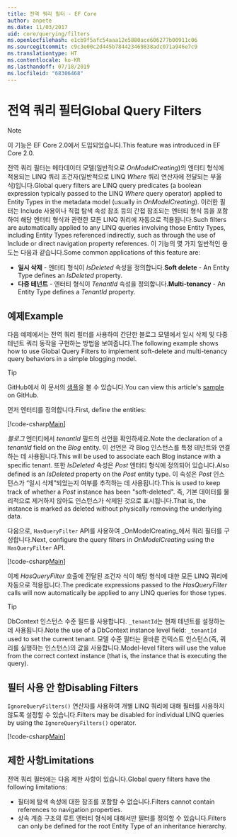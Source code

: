 ```yaml
---
title: 전역 쿼리 필터 - EF Core
author: anpete
ms.date: 11/03/2017
uid: core/querying/filters
ms.openlocfilehash: e1cb9f5afc54aaa12e5880ace606277b00911c06
ms.sourcegitcommit: c9c3e00c2d445b784423469838adc071a946e7c9
ms.translationtype: HT
ms.contentlocale: ko-KR
ms.lasthandoff: 07/18/2019
ms.locfileid: "68306468"
---
```

# <a name="global-query-filters"></a><span data-ttu-id="0c88a-102">전역 쿼리 필터</span><span class="sxs-lookup"><span data-stu-id="0c88a-102">Global Query Filters</span></span>

> [!NOTE]
> <span data-ttu-id="0c88a-103">이 기능은 EF Core 2.0에서 도입되었습니다.</span><span class="sxs-lookup"><span data-stu-id="0c88a-103">This feature was introduced in EF Core 2.0.</span></span>

<span data-ttu-id="0c88a-104">전역 쿼리 필터는 메타데이터 모델(일반적으로 *OnModelCreating*)의 엔터티 형식에 적용되는 LINQ 쿼리 조건자(일반적으로 LINQ *Where* 쿼리 연산자에 전달되는 부울 식)입니다.</span><span class="sxs-lookup"><span data-stu-id="0c88a-104">Global query filters are LINQ query predicates (a boolean expression typically passed to the LINQ *Where* query operator) applied to Entity Types in the metadata model (usually in *OnModelCreating*).</span></span> <span data-ttu-id="0c88a-105">이러한 필터는 Include 사용이나 직접 탐색 속성 참조 등의 간접 참조되는 엔터티 형식 등을 포함하여 해당 엔터티 형식과 관련한 모든 LINQ 쿼리에 자동으로 적용됩니다.</span><span class="sxs-lookup"><span data-stu-id="0c88a-105">Such filters are automatically applied to any LINQ queries involving those Entity Types, including Entity Types referenced indirectly, such as through the use of Include or direct navigation property references.</span></span> <span data-ttu-id="0c88a-106">이 기능의 몇 가지 일반적인 용도는 다음과 같습니다.</span><span class="sxs-lookup"><span data-stu-id="0c88a-106">Some common applications of this feature are:</span></span>

* <span data-ttu-id="0c88a-107">**일시 삭제** - 엔터티 형식이 *IsDeleted* 속성을 정의합니다.</span><span class="sxs-lookup"><span data-stu-id="0c88a-107">**Soft delete** - An Entity Type defines an *IsDeleted* property.</span></span>
* <span data-ttu-id="0c88a-108">**다중 테넌트** - 엔터티 형식이 *TenantId* 속성을 정의합니다.</span><span class="sxs-lookup"><span data-stu-id="0c88a-108">**Multi-tenancy** - An Entity Type defines a *TenantId* property.</span></span>

## <a name="example"></a><span data-ttu-id="0c88a-109">예제</span><span class="sxs-lookup"><span data-stu-id="0c88a-109">Example</span></span>

<span data-ttu-id="0c88a-110">다음 예제에서는 전역 쿼리 필터를 사용하여 간단한 블로그 모델에서 일시 삭제 및 다중 테넌트 쿼리 동작을 구현하는 방법을 보여줍니다.</span><span class="sxs-lookup"><span data-stu-id="0c88a-110">The following example shows how to use Global Query Filters to implement soft-delete and multi-tenancy query behaviors in a simple blogging model.</span></span>

> [!TIP]
> <span data-ttu-id="0c88a-111">GitHub에서 이 문서의 [샘플](https://github.com/aspnet/EntityFramework.Docs/tree/master/samples/core/QueryFilters)을 볼 수 있습니다.</span><span class="sxs-lookup"><span data-stu-id="0c88a-111">You can view this article's [sample](https://github.com/aspnet/EntityFramework.Docs/tree/master/samples/core/QueryFilters) on GitHub.</span></span>

<span data-ttu-id="0c88a-112">먼저 엔터티를 정의합니다.</span><span class="sxs-lookup"><span data-stu-id="0c88a-112">First, define the entities:</span></span>

[!code-csharp[Main](../../../samples/core/QueryFilters/Program.cs#Entities)]

<span data-ttu-id="0c88a-113">_블로그_ 엔터티에서 _tenantId_ 필드의 선언을 확인하세요.</span><span class="sxs-lookup"><span data-stu-id="0c88a-113">Note the declaration of a _tenantId_ field on the _Blog_ entity.</span></span> <span data-ttu-id="0c88a-114">이 선언은 각 Blog 인스턴스를 특정 테넌트와 연결하는 데 사용됩니다.</span><span class="sxs-lookup"><span data-stu-id="0c88a-114">This will be used to associate each Blog instance with a specific tenant.</span></span> <span data-ttu-id="0c88a-115">또한 _IsDeleted_ 속성은 _Post_ 엔터티 형식에 정의되어 있습니다.</span><span class="sxs-lookup"><span data-stu-id="0c88a-115">Also defined is an _IsDeleted_ property on the _Post_ entity type.</span></span> <span data-ttu-id="0c88a-116">이 속성은 _Post_ 인스턴스가 “일시 삭제”되었는지 여부를 추적하는 데 사용됩니다.</span><span class="sxs-lookup"><span data-stu-id="0c88a-116">This is used to keep track of whether a _Post_ instance has been "soft-deleted".</span></span> <span data-ttu-id="0c88a-117">즉, 기본 데이터를 물리적으로 제거하지 않아도 인스턴스가 삭제된 것으로 표시됩니다.</span><span class="sxs-lookup"><span data-stu-id="0c88a-117">That is, the instance is marked as deleted without physically removing the underlying data.</span></span>

<span data-ttu-id="0c88a-118">다음으로, `HasQueryFilter` API를 사용하여 _OnModelCreating_에서 쿼리 필터를 구성합니다.</span><span class="sxs-lookup"><span data-stu-id="0c88a-118">Next, configure the query filters in _OnModelCreating_ using the `HasQueryFilter` API.</span></span>

[!code-csharp[Main](../../../samples/core/QueryFilters/Program.cs#Configuration)]

<span data-ttu-id="0c88a-119">이제 _HasQueryFilter_ 호출에 전달된 조건자 식이 해당 형식에 대한 모든 LINQ 쿼리에 자동으로 적용됩니다.</span><span class="sxs-lookup"><span data-stu-id="0c88a-119">The predicate expressions passed to the _HasQueryFilter_ calls will now automatically be applied to any LINQ queries for those types.</span></span>

> [!TIP]
> <span data-ttu-id="0c88a-120">DbContext 인스턴스 수준 필드를 사용합니다. `_tenantId`는 현재 테넌트를 설정하는 데 사용됩니다.</span><span class="sxs-lookup"><span data-stu-id="0c88a-120">Note the use of a DbContext instance level field: `_tenantId` used to set the current tenant.</span></span> <span data-ttu-id="0c88a-121">모델 수준 필터는 올바른 컨텍스트 인스턴스(즉, 쿼리를 실행하는 인스턴스)의 값을 사용합니다.</span><span class="sxs-lookup"><span data-stu-id="0c88a-121">Model-level filters will use the value from the correct context instance (that is, the instance that is executing the query).</span></span>

## <a name="disabling-filters"></a><span data-ttu-id="0c88a-122">필터 사용 안 함</span><span class="sxs-lookup"><span data-stu-id="0c88a-122">Disabling Filters</span></span>

<span data-ttu-id="0c88a-123">`IgnoreQueryFilters()` 연산자를 사용하여 개별 LINQ 쿼리에 대해 필터를 사용하지 않도록 설정할 수 있습니다.</span><span class="sxs-lookup"><span data-stu-id="0c88a-123">Filters may be disabled for individual LINQ queries by using the `IgnoreQueryFilters()` operator.</span></span>

[!code-csharp[Main](../../../samples/core/QueryFilters/Program.cs#IgnoreFilters)]

## <a name="limitations"></a><span data-ttu-id="0c88a-124">제한 사항</span><span class="sxs-lookup"><span data-stu-id="0c88a-124">Limitations</span></span>

<span data-ttu-id="0c88a-125">전역 쿼리 필터에는 다음 제한 사항이 있습니다.</span><span class="sxs-lookup"><span data-stu-id="0c88a-125">Global query filters have the following limitations:</span></span>

* <span data-ttu-id="0c88a-126">필터에 탐색 속성에 대한 참조를 포함할 수 없습니다.</span><span class="sxs-lookup"><span data-stu-id="0c88a-126">Filters cannot contain references to navigation properties.</span></span>
* <span data-ttu-id="0c88a-127">상속 계층 구조의 루트 엔터티 형식에 대해서만 필터를 정의할 수 있습니다.</span><span class="sxs-lookup"><span data-stu-id="0c88a-127">Filters can only be defined for the root Entity Type of an inheritance hierarchy.</span></span>
